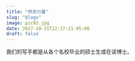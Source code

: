 ```yaml
---
title: "师资力量"
slug: "blogs"
image: pic02.jpg
date: 2017-10-31T22:27:21-05:00
draft: false
---
```


我们的写手都是从各个名校毕业的硕士生或在读博士。
